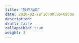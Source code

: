 ```yaml
---
title: "操作指南"
date: 2020-02-28T10:08:56+09:00
description: 
draft: false
collapsible: true
weight: 3
---
```


